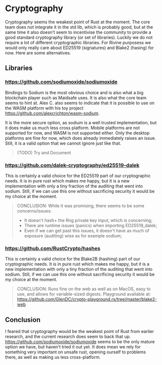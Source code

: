 Cryptography
===

Cryptography seems the weakest point of Rust at the moment. The core team does not integrate it in the std lib, which is probably good, but at the same time it also doesn’t seem to incentivise the community to provide a good standard cryptography library (or set of libraries). Luckily we do not require a lot of different cryptographic libraries. For Rivine purposess we would only really care about ED25519 (signatures) and Blake2 (hasing) for now. Here are some alternatives.

## Libraries

### <https://github.com/sodiumoxide/sodiumoxide>

Bindings to Sodium is the most obvious choice and is also what a big blockchain player such as Maidsafe uses. It is also what the core team seems to hint at. Alex C. also seems to indicate that it is possible to use on the WASM platform with his toy project <https://github.com/alexcrichton/wasm-sodium>.

It is the more secure option, as sodium is a well trusted implementation, but it does make us much less cross platform. Mobile platforms are not supported for now, and WASM is not supported either. Only the desktop platforms are fine for now, which does already immediately raises an issue. Still, it is a valid option that we cannot ignore just like that.

> (TODO) Try and Document

### <https://github.com/dalek-cryptography/ed25519-dalek>

This is certainly a valid choice for the ED25519 part of our cryptographic needs. It is in pure rust which makes me happy, but it is a new implementation with only a tiny fraction of the auditing that went into sodium. Still, if we can use this one without sacrificing security it would be my choice at the moment.

> CONCLUSION: While it was promising, there seems to be some concerns/issues:
> * It doesn't hash+ the Rng private key input, which is concerning;
> * There are runtime issues (panics) when importing ED25519_dalek;
> * Even if we can get past this issues, it doesn't have as much of exposure (auditing) wise as for example sodium;


### <https://github.com/RustCrypto/hashes>

This is certainly a valid choice for the Blake2B (hashing) part of our cryptographic needs. It is in pure rust which makes me happy, but it is a new implementation with only a tiny fraction of the auditing that went into sodium. Still, if we can use this one without sacrificing security it would be my choice at the moment.

> CONCLUSION: Runs fine on the web as well as on MacOS, easy to use,
> and allows for variable-sized digests.
> Playground available at: https://github.com/GlenDC/crypto-playground.rs/tree/master/blake2-web

## Conclusion

I feared that cryptography would be the weakest point of Rust from earlier research,
and the current research does seem to back that up. <https://github.com/sodiumoxide/sodiumoxide>
seems to be the only mature option we have, but haven't tried it out yet. It does mean
we rely for something very important on unsafe rust, opening ourself to problems there,
as well as making us less cross-platform.
